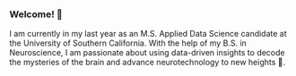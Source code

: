 
### Welcome! 👋

<!--
**navyada/navyada** is a ✨ _special_ ✨ repository because its `README.md` (this file) appears on your GitHub profile.

Here are some ideas to get you started:

- 🔭 I’m currently working on ...
- 🌱 I’m currently learning ...
- 👯 I’m looking to collaborate on ...
- 🤔 I’m looking for help with ...
- 💬 Ask me about ...
- 📫 How to reach me: ...
- 😄 Pronouns: ...
- ⚡ Fun fact: ...
-->

I am currently in my last year as an M.S. Applied Data Science candidate at the University of Southern California. With the help of my B.S. in Neuroscience, I am passionate about using data-driven insights to decode the mysteries of the brain and advance neurotechnology to new heights 🧠.



